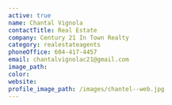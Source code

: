 ```yaml
---
active: true
name: Chantal Vignola
contactTitle: Real Estate
company: Century 21 In Town Realty
category: realestateagents
phoneOffice: 604-417-4457
email: chantalvignolac21@gmail.com
image_path:
color:
website:
profile_image_path: /images/chantel--web.jpg
---
```



